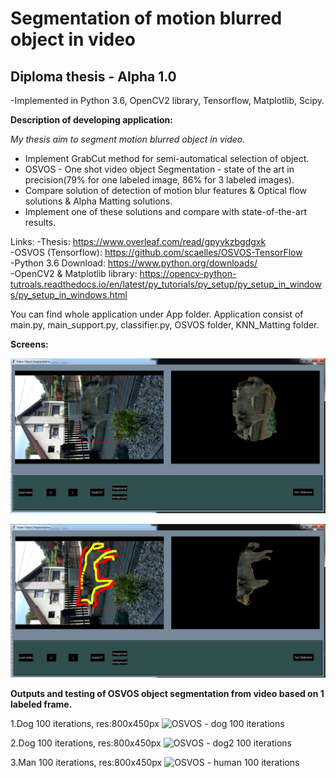 
# Segmentation of motion blurred object in video 

## Diploma thesis - Alpha 1.0 

-Implemented in Python 3.6, OpenCV2 library, Tensorflow, Matplotlib, Scipy.


**Description of developing application:**

*My thesis aim to segment motion blurred object in video.*
* Implement GrabCut method for semi-automatical selection of object.
* OSVOS - One shot video object Segmentation - state of the art in precision(79% for one labeled image, 86% for 3 labeled images). 
* Compare solution of detection of motion blur features & Optical flow solutions & Alpha Matting solutions.  
* Implement one of these solutions and compare with state-of-the-art results.

Links:
-Thesis: https://www.overleaf.com/read/gpyvkzbgdgxk  <br />
-OSVOS (Tensorflow): https://github.com/scaelles/OSVOS-TensorFlow  <br />
-Python 3.6 Download: https://www.python.org/downloads/  <br />
-OpenCV2 & Matplotlib library: https://opencv-python-tutroals.readthedocs.io/en/latest/py_tutorials/py_setup/py_setup_in_windows/py_setup_in_windows.html  <br />

You can find whole application under App folder. 
Application consist of main.py, main_support.py, classifier.py, OSVOS folder, KNN_Matting folder.

**Screens:**

![GUI of application](https://github.com/sarvasrobert/Diploma/blob/master/a.png?raw=true)

![GrabCut 1st object extraction step - setting rectangle](https://github.com/sarvasrobert/Diploma/blob/master/b.png?raw=true)

**Outputs and testing of OSVOS object segmentation from video based on 1 labeled frame.**

1.Dog 100 iterations, res:800x450px
![OSVOS - dog 100 iterations](https://github.com/sarvasrobert/Diploma/blob/master/dog_100.gif?raw=true)

2.Dog 100 iterations, res:800x450px
![OSVOS - dog2 100 iterations](https://github.com/sarvasrobert/Diploma/blob/master/dog2_100.gif?raw=true)

3.Man 100 iterations, res:800x450px
![OSVOS - human 100 iterations](https://github.com/sarvasrobert/Diploma/blob/master/soko_100.gif?raw=true)